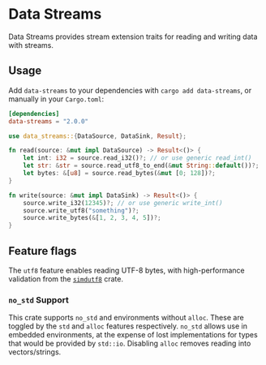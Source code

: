 # Data Streams

Data Streams provides stream extension traits for reading and writing data with streams.

## Usage

Add `data-streams` to your dependencies with `cargo add data-streams`, or manually in your `Cargo.toml`:

```toml
[dependencies]
data-streams = "2.0.0"
```

```rust
use data_streams::{DataSource, DataSink, Result};

fn read(source: &mut impl DataSource) -> Result<()> {
	let int: i32 = source.read_i32()?; // or use generic read_int()
	let str: &str = source.read_utf8_to_end(&mut String::default())?;
	let bytes: &[u8] = source.read_bytes(&mut [0; 128])?;
}

fn write(source: &mut impl DataSink) -> Result<()> {
	source.write_i32(12345)?; // or use generic write_int()
	source.write_utf8("something")?;
	source.write_bytes(&[1, 2, 3, 4, 5])?;
}
```

## Feature flags

The `utf8` feature enables reading UTF-8 bytes, with high-performance validation from the [`simdutf8`]
crate.

[`simdutf8`]: https://github.com/rusticstuff/simdutf8

### `no_std` Support

This crate supports `no_std` and environments without `alloc`. These are toggled by the `std` and
`alloc` features respectively. `no_std` allows use in embedded environments, at the expense of lost
implementations for types that would be provided by `std::io`. Disabling `alloc` removes reading
into vectors/strings.
